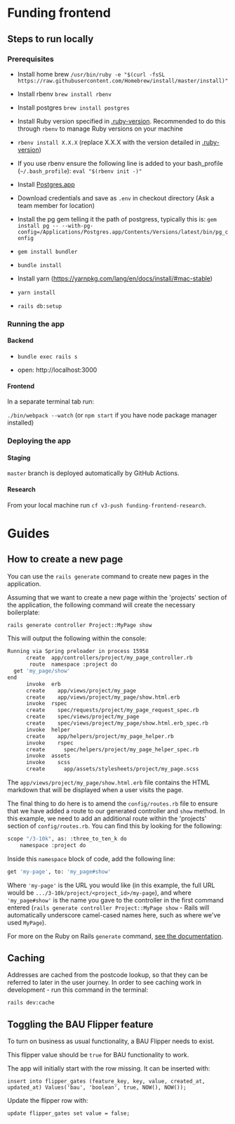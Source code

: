 # Funding frontend

## Steps to run locally

### Prerequisites

* Install home brew
`/usr/bin/ruby -e "$(curl -fsSL https://raw.githubusercontent.com/Homebrew/install/master/install)"`

* Install rbenv `brew install rbenv`

* Install postgres `brew install postgres`

* Install Ruby version specified in [.ruby-version](.ruby-version). Recommended to do this through `rbenv` to manage Ruby versions on your machine

* `rbenv install X.X.X` (replace X.X.X with the version detailed in [.ruby-version](.ruby-version)) 

* If you use rbenv ensure the following line is added to your bash_profile (`~/.bash_profile`): `eval "$(rbenv init -)"`

* Install [Postgres.app](https://postgresapp.com/)

* Download credentials and save as `.env` in checkout directory (Ask a team member for location)

* Install the pg gem telling it the path of postgress, typically this is: 
`gem install pg -- --with-pg-config=/Applications/Postgres.app/Contents/Versions/latest/bin/pg_config`

* `gem install bundler`

* `bundle install`

* Install yarn (https://yarnpkg.com/lang/en/docs/install/#mac-stable)

* `yarn install`

* `rails db:setup`

### Running the app
#### Backend
* `bundle exec rails s`

* open: http://localhost:3000

#### Frontend
In a separate terminal tab run:

`./bin/webpack --watch` (or `npm start` if you have node package manager installed)

### Deploying the app

#### Staging

`master` branch is deployed automatically by GitHub Actions.

#### Research

From your local machine run `cf v3-push funding-frontend-research`.

# Guides

## How to create a new page

You can use the `rails generate` command to create new pages in the application.

Assuming that we want to create a new page within the 'projects' section of the
 application, the following command will create the necessary boilerplate:

```bash
rails generate controller Project::MyPage show
```

This will output the following within the console:

```bash
Running via Spring preloader in process 15958
      create  app/controllers/project/my_page_controller.rb
       route  namespace :project do
  get 'my_page/show'
end
      invoke  erb
      create    app/views/project/my_page
      create    app/views/project/my_page/show.html.erb
      invoke  rspec
      create    spec/requests/project/my_page_request_spec.rb
      create    spec/views/project/my_page
      create    spec/views/project/my_page/show.html.erb_spec.rb
      invoke  helper
      create    app/helpers/project/my_page_helper.rb
      invoke    rspec
      create      spec/helpers/project/my_page_helper_spec.rb
      invoke  assets
      invoke    scss
      create      app/assets/stylesheets/project/my_page.scss
```

The `app/views/project/my_page/show.html.erb` file contains the HTML markdown 
that will be displayed when a user visits the page.

The final thing to do here is to amend the `config/routes.rb` file to ensure 
that we have added a route to our generated controller and `show` method. 
In this example, we need to add an additional route within the 'projects' 
section of `config/routes.rb`. You can find this by looking for the following:

```bash
scope "/3-10k", as: :three_to_ten_k do
    namespace :project do    
```

Inside this `namespace` block of code, add the following line:

```bash
get 'my-page', to: 'my_page#show'
```

Where `'my-page'` is the URL you would like (in this example, the full URL would
be `.../3-10k/project/<project_id>/my-page`), and where `'my_page#show'` is the 
name you gave to the controller in the first command entered 
(`rails generate controller Project::MyPage show` - Rails will automatically 
underscore camel-cased names here, such as where we've used `MyPage`).

For more on the Ruby on Rails `generate` command, [see the documentation](
https://guides.rubyonrails.org/command_line.html#rails-generate).

## Caching
Addresses are cached from the postcode lookup, so that they can be referred to later in the user journey.
In order to see caching work in development - run this command in the terminal:
```
rails dev:cache
``` 

## Toggling the BAU Flipper feature

To turn on business as usual functionality, a BAU Flipper needs to exist.

This flipper value should be `true` for BAU functionality to work.

The app will initially start with the row missing. It can be inserted with:

```postgresql
insert into flipper_gates (feature_key, key, value, created_at, updated_at) Values('bau', 'boolean', true, NOW(), NOW());
```

Update the flipper row with:

```postgresql
update flipper_gates set value = false;
```
